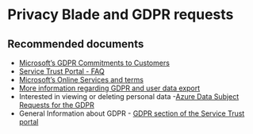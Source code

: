 <properties
	pageTitle="privacy blade and gdpr requests"
	description="privacy blade and gdpr requests"
	service="azure-subscription-management"
	resource="azure-subscription-management"
	authors="prdasneo"
	ms.author="prdasneo"
	displayOrder=""
	selfHelpType="generic"
	supportTopicIds="32607561"
	resourceTags=""
	productPesIds="15660"
	cloudEnvironments="Public, Blackforest, Fairfax, Mooncake"
	articleId="164762c5-ff0e-44b6-9452-e72202c423fa"
	ownershipId="ASMS_SubscriptionManagement"
/>

# Privacy Blade and GDPR requests

## **Recommended documents**

* [Microsoft’s GDPR Commitments to Customers](https://docs.microsoft.com/legal/gdpr)<br>
* [Service Trust Portal - FAQ](https://servicetrust.microsoft.com/ViewPage/FAQ)<br>
* [Microsoft’s Online Services and terms](http://www.microsoftvolumelicensing.com/DocumentSearch.aspx?Mode=3&DocumentTypeId=46)<br>
* [More information regarding GDPR and user data export](https://servicetrust.microsoft.com/)<br>
* Interested in viewing or deleting personal data -[Azure Data Subject Requests for the GDPR](https://docs.microsoft.com/microsoft-365/compliance/gdpr-dsr-azure)<br>
* General Information about GDPR - [GDPR section of the Service Trust portal](https://servicetrust.microsoft.com/ViewPage/GDPRGetStarted)<br>
